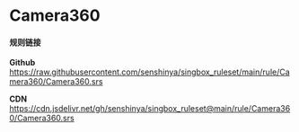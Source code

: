 # Camera360

#### 规则链接

**Github**
https://raw.githubusercontent.com/senshinya/singbox_ruleset/main/rule/Camera360/Camera360.srs

**CDN**
https://cdn.jsdelivr.net/gh/senshinya/singbox_ruleset@main/rule/Camera360/Camera360.srs